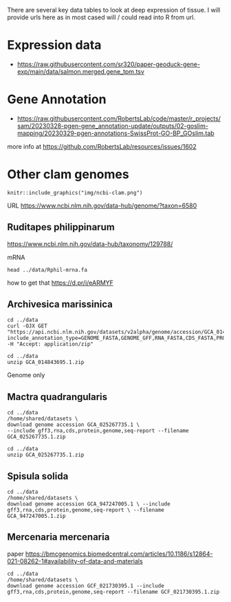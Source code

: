 There are several key data tables to look at deep expression of tissue.
I will provide urls here as in most cased will / could read into R from
url.

# Expression data

-   <https://raw.githubusercontent.com/sr320/paper-geoduck-gene-exp/main/data/salmon.merged.gene_tpm.tsv>

# Gene Annotation

-   <https://raw.githubusercontent.com/RobertsLab/code/master/r_projects/sam/20230328-pgen-gene_annotation-update/outputs/02-goslim-mapping/20230329-pgen-annotations-SwissProt-GO-BP_GOslim.tab>

more info at <https://github.com/RobertsLab/resources/issues/1602>

# Other clam genomes

    knitr::include_graphics("img/ncbi-clam.png")

URL <https://www.ncbi.nlm.nih.gov/data-hub/genome/?taxon=6580>

## Ruditapes philippinarum

<https://www.ncbi.nlm.nih.gov/data-hub/taxonomy/129788/>

mRNA

    head ../data/Rphil-mrna.fa

how to get that <https://d.pr/i/eARMYF>

## Archivesica marissinica

    cd ../data
    curl -OJX GET "https://api.ncbi.nlm.nih.gov/datasets/v2alpha/genome/accession/GCA_014843695.1/download?include_annotation_type=GENOME_FASTA,GENOME_GFF,RNA_FASTA,CDS_FASTA,PROT_FASTA,SEQUENCE_REPORT&filename=GCA_014843695.1.zip" -H "Accept: application/zip"

    cd ../data
    unzip GCA_014843695.1.zip

Genome only

## Mactra quadrangularis

    cd ../data
    /home/shared/datasets \
    download genome accession GCA_025267735.1 \
    --include gff3,rna,cds,protein,genome,seq-report --filename GCA_025267735.1.zip

    cd ../data
    unzip GCA_025267735.1.zip

## Spisula solida

    cd ../data
    /home/shared/datasets \
    download genome accession GCA_947247005.1 \ --include gff3,rna,cds,protein,genome,seq-report \ --filename GCA_947247005.1.zip

## Mercenaria mercenaria

paper
<https://bmcgenomics.biomedcentral.com/articles/10.1186/s12864-021-08262-1#availability-of-data-and-materials>

    cd ../data
    /home/shared/datasets \
    download genome accession GCF_021730395.1 --include gff3,rna,cds,protein,genome,seq-report --filename GCF_021730395.1.zip
